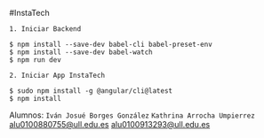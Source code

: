 #InstaTech

```
1. Iniciar Backend

$ npm install --save-dev babel-cli babel-preset-env
$ npm install --save-dev babel-watch
$ npm run dev

2. Iniciar App InstaTech

$ sudo npm install -g @angular/cli@latest
$ npm install
```
Alumnos: `Iván Josué Borges González` `Kathrina Arrocha Umpierrez`
          alu0100880755@ull.edu.es     alu0100913293@ull.edu.es
          
